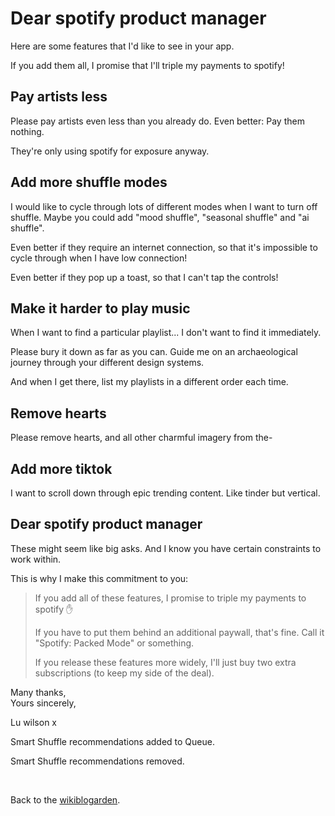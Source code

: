 # Dear spotify product manager

Here are some features that I'd like to see in your app.

If you add them all, I promise that I'll triple my payments to spotify!

## Pay artists less

Please pay artists even less than you already do. Even better: Pay them nothing.

They're only using spotify for exposure anyway.

## Add more shuffle modes

I would like to cycle through lots of different modes when I want to turn off shuffle. Maybe you could add "mood shuffle", "seasonal shuffle" and "ai shuffle".

Even better if they require an internet connection, so that it's impossible to cycle through when I have low connection!

Even better if they pop up a toast, so that I can't tap the controls!

## Make it harder to play music

When I want to find a particular playlist... I don't want to find it immediately.

Please bury it down as far as you can. Guide me on an archaeological journey through your different design systems. 

And when I get there, list my playlists in a different order each time.

## Remove hearts

Please remove hearts, and all other charmful imagery from the-

## Add more tiktok

I want to scroll down through epic trending content. Like tinder but vertical.

## Dear spotify product manager

These might seem like big asks. And I know you have certain constraints to work within.

This is why I make this commitment to you:

> If you add all of these features, I promise to triple my payments to spotify ✋
>
> If you have to put them behind an additional paywall, that's fine. Call it "Spotify: Packed Mode" or something.
> 
> If you release these features more widely, I'll just buy two extra subscriptions (to keep my side of the deal).

Many thanks,<br>
Yours sincerely,

Lu wilson x

Smart Shuffle recommendations added to Queue.

Smart Shuffle recommendations removed.

<br>

Back to the [wikiblogarden](/wikiblogarden).
